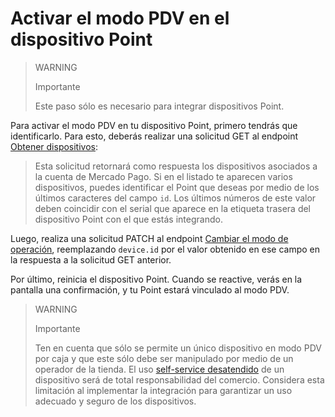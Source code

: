 # Activar el modo PDV en el dispositivo Point

> WARNING
>
> Importante
>
> Este paso sólo es necesario para integrar dispositivos Point. 

Para activar el modo PDV en tu dispositivo Point, primero tendrás que identificarlo. Para esto, deberás realizar una solicitud GET al endpoint [Obtener dispositivos](/developpers/es/reference/instore-api/point/v1/devices/get):

> Esta solicitud retornará como respuesta los dispositivos asociados a la cuenta de Mercado Pago. Si en el listado te aparecen varios dispositivos, puedes identificar el Point que deseas por medio de los últimos caracteres del campo `id`. Los últimos números de este valor deben coincidir con el serial que aparece en la etiqueta trasera del dispositivo Point con el que estás integrando.

Luego, realiza una solicitud PATCH al endpoint [Cambiar el modo de operación](/developpers/es/reference/instore-api/point/v1/devices/patch), reemplazando `device.id` por el valor obtenido en ese campo en la respuesta a la solicitud GET anterior.

Por último, reinicia el dispositivo Point. Cuando se reactive, verás en la pantalla una confirmación, y tu Point estará vinculado al modo PDV. 

> WARNING
>
> Importante
>
> Ten en cuenta que sólo se permite un único dispositivo en modo PDV por caja y que este sólo debe ser manipulado por medio de un operador de la tienda. El uso [self-service desatendido](/developers/es/docs/ecosistema-presencial/glossary) de un dispositivo será de total responsabilidad del comercio. Considera esta limitación al implementar la integración para garantizar un uso adecuado y seguro de los dispositivos. 